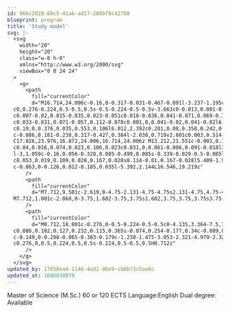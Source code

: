 ```yaml
---
id: 966c2828-80c5-41a6-ad27-289bf8c42708
blueprint: program
title: 'Study model'
svg: |-
  <svg
    width="20"
    height="20"
    class="w-8 h-8"
    xmlns="http://www.w3.org/2000/svg"
    viewBox="0 0 24 24"
  >
    <g>
      <path
        fill="currentColor"
        d="M16.714,24.006c-0.16,0-0.317-0.031-0.467-0.091l-3.237-1.195c-0.49-0.195-0.801-0.654-0.799-1.172v-2.798l-2-0.706v2.956
  c0,0.276-0.224,0.5-0.5,0.5s-0.5-0.224-0.5-0.5v-3.663c0-0.013,0.001-0.027,0.004-0.042c0.004-0.045,0.014-0.089,0.029-0.131
  c0.007-0.02,0.015-0.035,0.023-0.051c0.018-0.036,0.041-0.071,0.069-0.102c0.013-0.015,0.024-0.028,0.037-0.04
  c0.033-0.031,0.071-0.057,0.112-0.078c0.001,0,0.041-0.02,0.041-0.02l6.632-2.638c0.178-0.07,0.364-0.106,0.554-0.106
  c0.19,0,0.376,0.035,0.553,0.106l6.012,2.392c0.201,0.08,0.358,0.242,0.43,0.447c0.067,0.189,0.056,0.392-0.03,0.573
  c-0.086,0.181-0.238,0.317-0.427,0.384l-2.038,0.719v2.801c0.003,0.514-0.305,0.972-0.785,1.164l-3.263,1.205
  C17.026,23.976,16.872,24.006,16.714,24.006z M13.212,21.551c-0.001,0.107,0.06,0.197,0.157,0.236l3.238,1.195
  c0.04,0.016,0.074,0.023,0.106,0.023c0.031,0,0.061-0.006,0.091-0.018l3.263-1.205c0.086-0.034,0.145-0.125,0.144-0.228v-2.45
  l-3,1.059c-0.16,0.056-0.328,0.085-0.499,0.085s-0.339-0.029-0.5-0.085l-3-1.059V21.551z M16.546,19.219
  c0.053,0.019,0.109,0.028,0.167,0.028s0.114-0.01,0.167-0.028l5.409-1.909l-5.392-2.145c-0.059-0.023-0.121-0.035-0.184-0.035
  c-0.063,0-0.126,0.012-0.185,0.035l-5.392,2.144L16.546,19.219z"
      />
      <path
        fill="currentColor"
        d="M7.712,9.501c-2.619,0-4.75-2.131-4.75-4.75s2.131-4.75,4.75-4.75s4.75,2.131,4.75,4.75S10.331,9.501,7.712,9.501z
  M7.712,1.001c-2.068,0-3.75,1.682-3.75,3.75s1.682,3.75,3.75,3.75s3.75-1.682,3.75-3.75S9.78,1.001,7.712,1.001z"
      />
      <path
        fill="currentColor"
        d="M0.712,18.001c-0.276,0-0.5-0.224-0.5-0.5c0-4.135,3.364-7.5,7.5-7.5c2.223,0,4.317,0.976,5.745,2.679
  c0.086,0.102,0.127,0.232,0.115,0.365s-0.074,0.254-0.177,0.34c-0.089,0.075-0.204,0.117-0.321,0.117
  c-0.149,0-0.288-0.065-0.383-0.179c-1.238-1.475-3.053-2.321-4.979-2.321c-3.427,0-6.226,2.615-6.481,6h5.481
  c0.276,0,0.5,0.224,0.5,0.5s-0.224,0.5-0.5,0.5H0.712z"
      />
    </g>
  </svg>
updated_by: 17658ea4-1146-4ad2-86e9-cb8b73c5ae8c
updated_at: 1686038879
---
```

Master of Science (M.Sc.)
60 or 120 ECTS
Language:English
Dual degree: Available